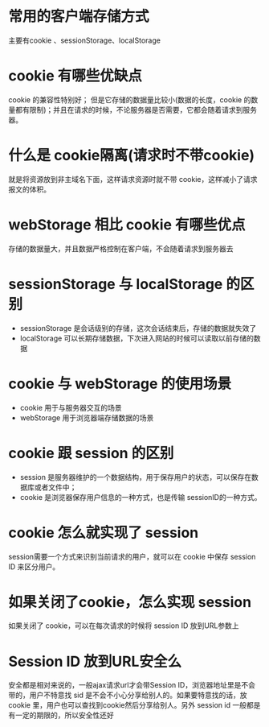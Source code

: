 # 常用的客户端存储方式
主要有cookie 、sessionStorage、localStorage

# cookie 有哪些优缺点
cookie 的兼容性特别好；
但是它存储的数据量比较小(数据的长度，cookie 的数量都有限制)；并且在请求的时候，不论服务器是否需要，它都会随着请求到服务器。

# 什么是 cookie隔离(请求时不带cookie)
就是将资源放到非主域名下面，这样请求资源时就不带 cookie，这样减小了请求报文的体积。

# webStorage 相比 cookie 有哪些优点
存储的数据量大，并且数据严格控制在客户端，不会随着请求到服务器去

# sessionStorage 与 localStorage 的区别
- sessionStorage 是会话级别的存储，这次会话结束后，存储的数据就失效了
- localStorage 可以长期存储数据，下次进入网站的时候可以读取以前存储的数据

# cookie 与 webStorage 的使用场景
- cookie 用于与服务器交互的场景
- webStorage 用于浏览器端存储数据的场景

# cookie 跟 session 的区别
- session 是服务器维护的一个数据结构，用于保存用户的状态，可以保存在数据库或者文件中；
- cookie 是浏览器保存用户信息的一种方式，也是传输 sessionID的一种方式。

# cookie 怎么就实现了 session
session需要一个方式来识别当前请求的用户，就可以在 cookie 中保存 session ID 来区分用户。

# 如果关闭了cookie，怎么实现 session
如果关闭了 cookie，可以在每次请求的时候将 session ID 放到URL参数上

# Session ID 放到URL安全么
安全都是相对来说的，一般ajax请求url才会带Session ID，浏览器地址里是不会带的，用户不特意找 sid 是不会不小心分享给别人的。如果要特意找的话，放 cookie 里，用户也可以查找到cookie然后分享给别人。另外 session id 一般都是有一定的期限的，所以安全性还好


